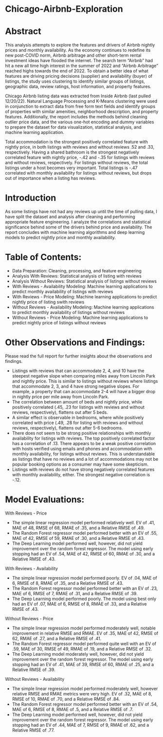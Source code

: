 # Chicago-Airbnb-Exploration

# Abstract

This analysis attempts to explore the features and drivers of Airbnb nightly prices and monthly availability. As the economy continues to redefine its new post-COVID norm, Airbnb arbitrage and other short-term rental investment ideas have flooded the internet. The search term “Airbnb” had hit a new all time high interest in the summer of 2022 and “Airbnb Arbitrage” reached highs towards the end of 2022. To obtain a better idea of what features are driving pricing decisions (supplier) and availability (buyer) of listings, the study uses clustering to identify similar groups of listings, geographic data, review ratings, host information, and property features.

Chicago Airbnb listing data was extracted from Inside Airbnb (last pulled 12/20/22). Natural Language Processing and K-Means clustering were used in conjunction to extract data from free form text fields and identify groups of properties with similar amenities, neighborhood description, and property features. Additionally, the report includes the methods behind cleaning outlier price data, and the various one-hot encoding and dummy variables to prepare the dataset for data visualization, statistical analysis, and machine learning application. 


Total accommodation is the strongest positively correlated feature with nightly price, in both listings with reviews and without reviews .52 and .33, respectively. Having a shared bathroom is the strongest negatively correlated feature with nightly price, -.42 and -.35 for listings with reviews and without reviews, respectively. For listings without reviews, the total listings under a host becomes very important. Total listings is -.47 correlated with monthly availability for listings without reviews, but drops out of importance when a listing has reviews.


# Introduction

As some listings have not had any reviews up until the time of pulling data, I have split the dataset and analysis after cleaning and performing appropriate feature engineering. I analyze the correlations and statistical significance behind some of the drivers behind price and availability. The report concludes with machine learning algorithms and deep learning models to predict nightly price and monthly availability.

# Table of Contents:
- Data Preparation: Cleaning, processing, and feature engineering
- Analysis With Reviews: Statistical analysis of listing with reviews
- Analysis Without Reviews: Statistical analysis of listings without reviews
- With Reviews - Availability Modeling: Machine learning applications to predict monthly availability of listings with reviews
- With Reviews - Price Modeling: Machine learning applications to predict nightly price of listing swith reviews
- Without Reviews - Availability Modeling: Machine learning applications to predict monthly availability of listings without reviews
- Without Reviews - Price Modeling: Machine learning applications to predict nightly price of listings without reviews

# Other Observations and Findings:

Please read the full report for further insights about the observations and findings.

- Listings with reviews that can accommodate  2, 4, and 10 have the steepest negative slope when comparing miles away from Lincoln Park and nightly price. This is similar to listings without reviews where listings that accommodate 2, 3, and 4 have strong negative slopes. For example, a property that can accommodate 2-4 will have a bigger drop in nightly price per mile away from Lincoln Park.
- The correlation between amount of beds and nightly price, while positively correlated (.45, .23 for listings with reviews and without reviews, respectively), flattens out after 5 beds.
- A similar effect is observable in bedrooms, where while positively correlated with price (.49, .28 for listing with reviews and without reviews, respectively), flattens out after 5-6 bedrooms.
- There does not seem to be strong positive relationships with monthly availability for listings with reviews. The top positively correlated factor has a correlation of .13. There appears to be a weak positive correlation with hosts verified using emails and phones and accommodation with monthly availability, for listings without reviews. This is understandable as listings that have no reviews and a lot of accommodations may not be popular booking options as a consumer may have some skepticism.
- Listings with reviews do not have strong negatively correlated features with monthly availability, either. The strongest negative correlation is -.12.



# Model Evaluations:

With Reviews - Price

- The simple linear regression model performed relatively well. EV of .41, MAE of 48, RMSE of 68, RMAE of .35, and a Relative RMSE of .49.
- The Random Forest regressor model performed better with an EV of .55, MAE of 42, RMSE of 59, RMAE of .30, and a Relative RMSE of .43.
- The Deep Learning model performed well, however, did not yield improvement over the random forest regressor. The model using early stopping had an EV of .54, MAE of 42, RMSE of 60, RMAE of .30, and a Relative RMSE of .43.

With Reviews - Availability

- The simple linear regression model performed poorly. EV of .04, MAE of 6, RMSE of 8, RMAE of .35, and a Relative RMSE of .43.
- The Random Forest regressor model performed better with an EV of .23, MAE of 6, RMSE of 7, RMAE of .31, and a Relative RMSE of .39.
- The Deep Learning model performed poorly. The model using best only had an EV of .07, MAE of 6, RMSE of 8, RMAE of .33, and a Relative RMSE of .43.

Without Reviews - Price

- The simple linear regression model performed moderately well, notable improvement in relative RMSE and RMAE. EV of .35, MAE of 42, RMSE of 62, RMAE of .27, and a Relative RMSE of .41.
- The Random Forest regressor model performed quite well with an EV of .59, MAE of 30, RMSE of 49, RMAE of .19, and a Relative RMSE of .32.
- The Deep Learning model moderately well, however, did not yield improvement over the random forest regressor. The model using early stopping had an EV of .41, MAE of 39, RMSE of 60, RMAE of .25, and a Relative RMSE of .39.

Without Reviews - Availability

- The simple linear regression model performed moderately well, however relative RMSE and RMAE metrics were very high. EV of .32, MAE of 8, RMSE of 10, RMAE of .70, and a Relative RMSE of .84.
- The Random Forest regressor model performed better with an EV of .54, MAE of 6, RMSE of 8, RMAE of .5, and a Relative RMSE of .7.
- The Deep Learning model performed well, however, did not yield improvement over the random forest regressor. The model using early stopping had an EV of .44, MAE of 7, RMSE of 9, RMAE of .62, and a Relative RMSE of .77.
